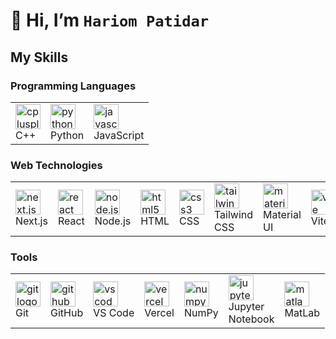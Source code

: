 #  👋 **Hi, I’m `Hariom Patidar`**

<h2 align="left">My Skills</h2>
<h3 align="left">Programming Languages</h3>
<table>
  <tr>
    <td><img src="https://cdn.jsdelivr.net/gh/devicons/devicon/icons/cplusplus/cplusplus-original.svg" height="40" alt="cplusplus logo" /><br/>C++</td>
    <td><img src="https://cdn.jsdelivr.net/gh/devicons/devicon/icons/python/python-original.svg" height="40" alt="python logo" /><br/>Python</td>
    <td><img src="https://cdn.jsdelivr.net/gh/devicons/devicon/icons/javascript/javascript-original.svg" height="40" alt="javascript logo" /><br/>JavaScript</td>
  </tr>
</table>

###

<h3 align="left">Web Technologies</h3>
<table>
  <tr>
    <td><img src="https://cdn.jsdelivr.net/gh/devicons/devicon/icons/nextjs/nextjs-original.svg" height="40" alt="next.js logo" /><br/>Next.js</td>
    <td><img src="https://cdn.jsdelivr.net/gh/devicons/devicon/icons/react/react-original.svg" height="40" alt="react logo" /><br/>React</td>
    <td><img src="https://cdn.jsdelivr.net/gh/devicons/devicon/icons/nodejs/nodejs-original.svg" height="40" alt="node.js logo" /><br/>Node.js</td>
    <td><img src="https://cdn.jsdelivr.net/gh/devicons/devicon/icons/html5/html5-original.svg" height="40" alt="html5 logo" /><br/>HTML</td>
    <td><img src="https://cdn.jsdelivr.net/gh/devicons/devicon/icons/css3/css3-original.svg" height="40" alt="css3 logo" /><br/>CSS</td>
    <td><img src="https://cdn.jsdelivr.net/gh/devicons/devicon/icons/tailwindcss/tailwindcss-original.svg" height="40" alt="tailwind logo" /><br/>Tailwind<br/>CSS</td>
    <td><img src="https://cdn.jsdelivr.net/gh/devicons/devicon/icons/materialui/materialui-original.svg" height="40" alt="material-ui logo" /><br/>Material<br/>UI</td>
    <td><img src="https://cdn.jsdelivr.net/gh/devicons/devicon/icons/vite/vite-original.svg" height="40" alt="vite logo" /><br/>Vite</td>
    <td><img src="https://cdn.jsdelivr.net/gh/devicons/devicon/icons/redux/redux-original.svg" height="40" alt="redux logo" /><br/>Redux</td>
  </tr>
  
</table>

###

<h3 align="left">Tools</h3>
<table>
  <tr>
    <td><img src="https://cdn.jsdelivr.net/gh/devicons/devicon/icons/git/git-original.svg" height="40" alt="git logo" /><br/>Git</td>
    <td><img src="https://cdn.jsdelivr.net/gh/devicons/devicon/icons/github/github-original.svg" height="40" alt="github logo" /><br/>GitHub</td>
    <td><img src="https://cdn.jsdelivr.net/gh/devicons/devicon/icons/vscode/vscode-original.svg" height="40" alt="vscode logo" /><br/>VS Code</td>
    <td><img src="https://cdn.jsdelivr.net/gh/devicons/devicon/icons/vercel/vercel-original.svg" height="40" alt="vercel logo" /><br/>Vercel</td>
    <td><img src="https://cdn.jsdelivr.net/gh/devicons/devicon/icons/numpy/numpy-original.svg" height="40" alt="numpy logo" /><br/>NumPy</td>
    <td><img src="https://cdn.jsdelivr.net/gh/devicons/devicon/icons/jupyter/jupyter-original.svg" height="40" alt="jupyter logo" /><br/>Jupyter<br/>Notebook</td>
    <td><img src="https://cdn.jsdelivr.net/gh/devicons/devicon/icons/matlab/matlab-original.svg" height="40" alt="matlab logo" /><br/>MatLab</td>
  </tr>
</table>
